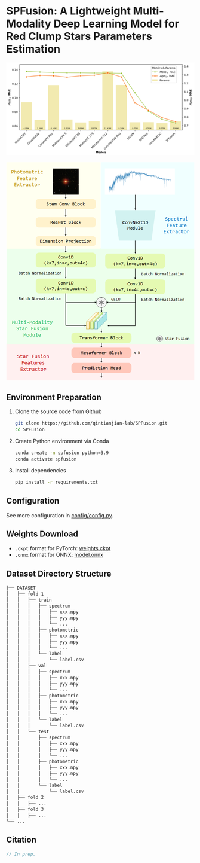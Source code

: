 # SPFusion: A Lightweight Multi-Modality Deep Learning Model for Red Clump Stars Parameters Estimation

![Comp](./img/metrics_params.png)

![SPFusion Architecture](./img/SPFusion.png)

## Environment Preparation

1. Clone the source code from Github

   ```bash
   git clone https://github.com/qintianjian-lab/SPFusion.git
   cd SPFusion
   ```

2. Create Python environment via Conda

   ```bash
   conda create -n spfusion python=3.9
   conda activate spfusion
   ```

3. Install dependencies

   ```bash
   pip install -r requirements.txt
   ```
   
## Configuration

See more configuration in [config/config.py](./config/config.py).

## Weights Download

- `.ckpt` format for PyTorch: [weights.ckpt](./weights/weights.ckpt)
- `.onnx` format for ONNX: [model.onnx](model.onnx)

## Dataset Directory Structure

```
├── DATASET
│   ├── fold 1
│   │   ├── train
│   │   │   ├── spectrum
│   │   │   │   ├── xxx.npy
│   │   │   │   ├── yyy.npy
│   │   │   │   └── ...
│   │   │   ├── photometric
│   │   │   │   ├── xxx.npy
│   │   │   │   ├── yyy.npy
│   │   │   │   └── ...
│   │   │   └── label
│   │   │       └── label.csv
│   │   ├── val
│   │   │   ├── spectrum
│   │   │   │   ├── xxx.npy
│   │   │   │   ├── yyy.npy
│   │   │   │   └── ...
│   │   │   ├── photometric
│   │   │   │   ├── xxx.npy
│   │   │   │   ├── yyy.npy
│   │   │   │   └── ...
│   │   │   └── label
│   │   │       └── label.csv
│   │   └── test
│   │       ├── spectrum
│   │       │   ├── xxx.npy
│   │       │   ├── yyy.npy
│   │       │   └── ...
│   │       ├── photometric
│   │       │   ├── xxx.npy
│   │       │   ├── yyy.npy
│   │       │   └── ...
│   │       └── label
│   │           └── label.csv
│   ├── fold 2
│   │   ├── ...
│   ├── fold 3
│   │   ├── ...
└── ...
```

## Citation

```bibtex
// In prep.
```

